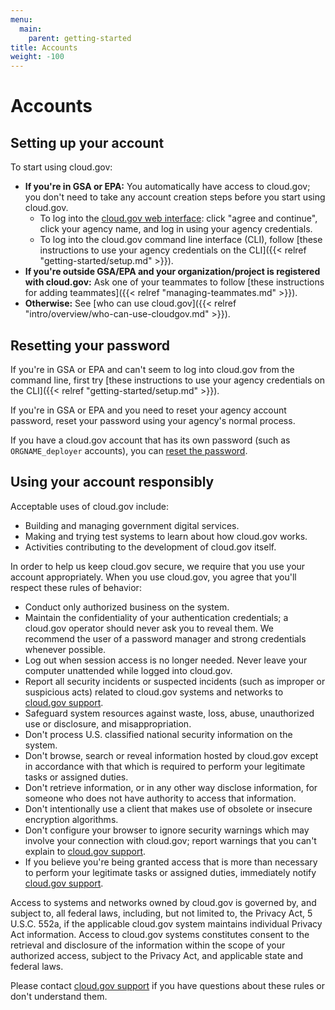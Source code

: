 ```yaml
---
menu:
  main:
    parent: getting-started
title: Accounts
weight: -100
---
```


# Accounts
## Setting up your account

To start using cloud.gov:

* **If you're in GSA or EPA:** You automatically have access to cloud.gov; you don't need to take any account creation steps before you start using cloud.gov.
    * To log into the [cloud.gov web interface](https://login.cloud.gov/): click "agree and continue", click your agency name, and log in using your agency credentials.
    * To log into the cloud.gov command line interface (CLI), follow [these instructions to use your agency credentials on the CLI]({{< relref "getting-started/setup.md" >}}).
* **If you're outside GSA/EPA and your organization/project is registered with cloud.gov:** Ask one of your teammates to follow [these instructions for adding teammates]({{< relref "managing-teammates.md" >}}).
* **Otherwise:** See [who can use cloud.gov]({{< relref "intro/overview/who-can-use-cloudgov.md" >}}).

## Resetting your password

If you're in GSA or EPA and can't seem to log into cloud.gov from the command line, first try [these instructions to use your agency credentials on the CLI]({{< relref "getting-started/setup.md" >}}).

If you're in GSA or EPA and you need to reset your agency account password, reset your password using your agency's normal process.

If you have a cloud.gov account that has its own password (such as `ORGNAME_deployer` accounts), you can [reset the password](https://login.cloud.gov/forgot_password).

## Using your account responsibly

Acceptable uses of cloud.gov include:

* Building and managing government digital services.
* Making and trying test systems to learn about how cloud.gov works.
* Activities contributing to the development of cloud.gov itself.

In order to help us keep cloud.gov secure, we require that you use your account appropriately. When you use cloud.gov, you agree that you'll respect these rules of behavior:

- Conduct only authorized business on the system.
- Maintain the confidentiality of your authentication credentials; a cloud.gov operator should never ask you to reveal them. We recommend the user of a password manager and strong credentials whenever possible.
- Log out when session access is no longer needed. Never leave your computer unattended while logged into cloud.gov.
- Report all security incidents or suspected incidents (such as improper or suspicious acts) related to cloud.gov systems and networks to [cloud.gov support](/help/).
- Safeguard system resources against waste, loss, abuse, unauthorized use or disclosure, and misappropriation.
- Don't process U.S. classified national security information on the system.
- Don't browse, search or reveal information hosted by cloud.gov except in accordance with that which is required to perform your legitimate tasks or assigned duties.
- Don't retrieve information, or in any other way disclose information, for someone who does not have authority to access that information.
- Don't intentionally use a client that makes use of obsolete or insecure encryption algorithms.
- Don't configure your browser to ignore security warnings which may involve your connection with cloud.gov; report warnings that you can't explain to [cloud.gov support](/help/).
- If you believe you're being granted access that is more than necessary to perform your legitimate tasks or assigned duties, immediately notify [cloud.gov support](/help/).

Access to systems and networks owned by cloud.gov is governed by, and subject to, all federal laws, including, but not limited to, the Privacy Act, 5 U.S.C. 552a, if the applicable cloud.gov system maintains individual Privacy Act information. Access to cloud.gov systems constitutes consent to the retrieval and disclosure of the information within the scope of your authorized access, subject to the Privacy Act, and applicable state and federal laws.

Please contact [cloud.gov support](/help/) if you have questions about these rules or don't understand them.
